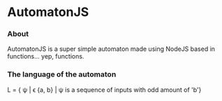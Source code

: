 # AutomatonJS

### About
AutomatonJS is a super simple automaton made using NodeJS based in functions... yep, functions.

### The language of the automaton
L = { ψ | ϵ {a, b} | ψ is a sequence of inputs with odd amount of 'b'}